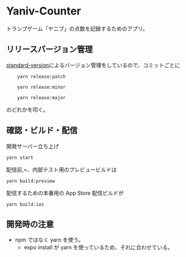 # Yaniv-Counter

トランプゲーム「ヤニブ」の点数を記録するためのアプリ。

## リリースバージョン管理

[standard-version](https://github.com/conventional-changelog/standard-version#can-i-use-standard-version-for-additional-metadata-files-languages-or-version-files)によるバージョン管理をしているので、コミットごとに

```
	yarn release:patch
```

```
	yarn release:minor
```

```
	yarn release:major
```

のどれかを叩く。

## 確認・ビルド・配信

開発サーバー立ち上げ

```
yarn start
```

配信前,=、内部テスト用のプレビュービルドは

```
yarn build:preview
```

配信するための本番用の App Store 配信ビルドが

```
yarn build:ios
```

## 開発時の注意

- npm ではなく yarn を使う。
  - expo install が yarn を使っているため、それに合わせている。
